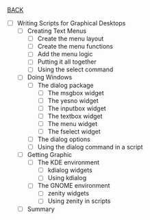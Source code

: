 [BACK](../README.md)
- [ ] Writing Scripts for Graphical Desktops
  - [ ] Creating Text Menus
    - [ ] Create the menu layout
    - [ ] Create the menu functions
    - [ ] Add the menu logic
    - [ ] Putting it all together
    - [ ] Using the select command
  - [ ] Doing Windows
    - [ ] The dialog package
      - [ ] The msgbox widget
      - [ ] The yesno widget
      - [ ] The inputbox widget
      - [ ] The textbox widget
      - [ ] The menu widget
      - [ ] The fselect widget
    - [ ] The dialog options
    - [ ] Using the dialog command in a script
  - [ ] Getting Graphic
    - [ ] The KDE environment
      - [ ] kdialog widgets
      - [ ] Using kdialog
    - [ ] The GNOME environment
      - [ ] zenity widgets
      - [ ] Using zenity in scripts
  - [ ] Summary
